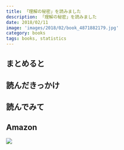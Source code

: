 ```yaml
---
title: 「理解の秘密」を読みました
description: 「理解の秘密」を読みました
date: 2018/02/11
image: 'images/2018/02/book_4871882179.jpg'
category: books
tags: books, statistics
---
```


## まとめると

## 読んだきっかけ

## 読んでみて

## Amazon

[![](http://images-jp.amazon.com/images/P/4871882179.09.MAIN._SCLZZZZZZZ_.jpg)](https://www.amazon.co.jp/dp/4871882179/)
